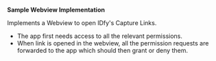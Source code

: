 **Sample Webview Implementation**

Implements a Webview to open IDfy's Capture Links.
- The app first needs access to all the relevant permissions.
- When link is opened in the webview, all the permission requests are forwarded to the app which should then grant or deny them.
